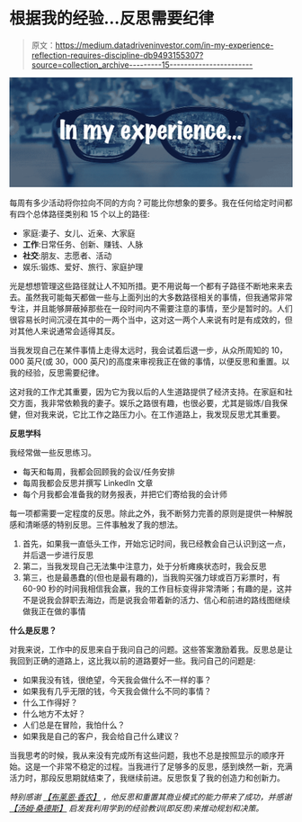 # 根据我的经验…反思需要纪律

> 原文：<https://medium.datadriveninvestor.com/in-my-experience-reflection-requires-discipline-db9493155307?source=collection_archive---------15----------------------->

![](img/d7731d16dc5db052ac51fb0348ab3485.png)

每周有多少活动将你拉向不同的方向？可能比你想象的要多。我在任何给定时间都有四个总体路径类别和 15 个以上的路径:

*   家庭:妻子、女儿、近亲、大家庭
*   **工作**:日常任务、创新、赚钱、人脉
*   **社交**:朋友、志愿者、活动
*   娱乐:锻炼、爱好、旅行、家庭护理

光是想想管理这些路径就让人不知所措。更不用说每一个都有子路径不断地来来去去。虽然我可能每天都做一些与上面列出的大多数路径相关的事情，但我通常非常专注，并且能够屏蔽掉那些在一段时间内不需要注意的事情，至少是暂时的。人们很容易长时间沉浸在其中的一两个当中，这对这一两个人来说有时是有成效的，但对其他人来说通常会适得其反。

当我发现自己在某件事情上走得太远时，我会试着后退一步，从众所周知的 10，000 英尺(或 30，000 英尺)的高度来审视我正在做的事情，以便反思和重置。以我的经验，反思需要纪律。

这对我的工作尤其重要，因为它为我以后的人生道路提供了经济支持。在家庭和社交方面，我非常依赖我的妻子。娱乐之路很有趣，也很必要，尤其是锻炼/自我保健，但对我来说，它比工作之路压力小。在工作道路上，我发现反思尤其重要。

**反思学科**

我经常做一些反思练习。

*   每天和每周，我都会回顾我的会议/任务安排
*   每周我都会反思并撰写 LinkedIn 文章
*   每个月我都会准备我的财务报表，并把它们寄给我的会计师

每一项都需要一定程度的反思。除此之外，我不断努力完善的原则是提供一种解脱感和清晰感的特别反思。三件事触发了我的想法。

1.  首先，如果我一直低头工作，开始忘记时间，我已经教会自己认识到这一点，并后退一步进行反思
2.  第二，当我发现自己无法集中注意力，处于分析瘫痪状态时，我会反思
3.  第三，也是最愚蠢的(但也是最有趣的)，当我购买强力球或百万彩票时，有 60-90 秒的时间我相信我会赢，我的工作目标变得非常清晰；有趣的是，这并不是说我会辞职去海边，而是说我会带着新的活力、信心和前进的路线图继续做我正在做的事情

**什么是反思？**

对我来说，工作中的反思来自于我问自己的问题。这些答案激励着我。反思总是让我回到正确的道路上，这比我以前的道路要好一些。我问自己的问题是:

*   如果我没有钱，很绝望，今天我会做什么不一样的事？
*   如果我有几乎无限的钱，今天我会做什么不同的事情？
*   什么工作得好？
*   什么地方不太好？
*   人们总是在冒险，我怕什么？
*   如果我是自己的客户，我会给自己什么建议？

当我思考的时候，我从来没有完成所有这些问题，我也不总是按照显示的顺序开始。这是一个非常不稳定的过程。当我进行了足够多的反思，感到焕然一新，充满活力时，那段反思期就结束了，我继续前进。反思恢复了我的创造力和创新力。

*特别感谢* [*【布莱恩·香农】*](https://www.linkedin.com/in/bryan-shannon/) *，他反思和重置其商业模式的能力带来了成功，并感谢* [*【汤姆·桑德斯】*](https://www.linkedin.com/in/tbsanders/) *启发我利用学到的经验教训(即反思)来推动规划和决策。*